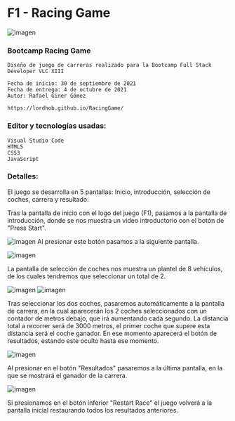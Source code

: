 # F1 - Racing Game
![imagen](https://user-images.githubusercontent.com/90702425/135822927-a3881c5e-187c-4b21-9a5a-0647ca0825a7.png)

### Bootcamp Racing Game

	Diseño de juego de carreras realizado para la Bootcamp Full Stack Developer VLC XIII
	
	Fecha de inicio: 30 de septiembre de 2021
	Fecha de entrega: 4 de octubre de 2021
	Autor: Rafael Giner Gómez
	
	https://lordhob.github.io/RacingGame/


### Editor y tecnologías usadas:

	Visual Studio Code
	HTML5
	CSS3
	JavaScript
	

### Detalles:

El juego se desarrolla en 5 pantallas: Inicio, introducción, selección de coches, carrera y resultado.
	
Tras la pantalla de inicio con el logo del juego (F1), pasamos a la pantalla de introducción, donde se nos muestra un video
introductorio con el botón de "Press Start".

![imagen](https://user-images.githubusercontent.com/90702425/135825846-612c7347-b302-451e-9b0d-d49b0a8ddc43.png)
Al presionar este botón pasamos a la siguiente pantalla.

![imagen](https://user-images.githubusercontent.com/90702425/135825905-cb92911b-8ca0-4453-ab71-03521747b991.png)

La pantalla de selección de coches nos muestra un plantel de 8 vehículos, de los cuales tendremos que seleccionar un
total de 2.

![imagen](https://user-images.githubusercontent.com/90702425/135826598-23e304fd-02e5-4b3e-b553-2762b9c9bb55.png)
![imagen](https://user-images.githubusercontent.com/90702425/135826648-e59045c2-60a8-47b3-9e2e-6fe284ad2071.png)

Tras seleccionar los dos coches, pasaremos automáticamente a la pantalla de carrera, en la cual aparecerán los 2 coches 
seleccionados con un contador de metros debajo, que irá aumentando cada segundo. La distancia total a recorrer será de 3000 metros,
el primer coche que supere esta distancia será el coche ganador. En ese momento aparecerá el botón de resultados, estando este oculto
hasta ese momento.

![imagen](https://user-images.githubusercontent.com/90702425/135827321-0ad3c243-2198-4440-9e2d-5bf98a2e9f89.png)

Al presionar en el botón "Resultados" pasaremos a la última pantalla, en la que se mostrará el ganador de la carrera.

![imagen](https://user-images.githubusercontent.com/90702425/135828220-b28597b2-547d-4e96-88e5-85814ec5083b.png)

Si presionamos en el botón inferior "Restart Race" el juego volverá a la pantalla inicial restaurando todos los resultados anteriores.





	

